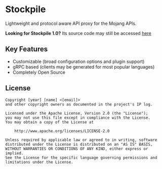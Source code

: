 Stockpile
=========

Lightweight and protocol aware API proxy for the Mojang APIs.

**Looking for Stockpile 1.0?** Its source code may still be accessed [here](https://github.com/dotStart/Stockpile/tree/v1.0.0-SNAPSHOT)

Key Features
------------

* Customizable (broad configuration options and plugin support)
* gRPC based (clients may be generated for most popular languages)
* Completely Open Source

License
-------

```
Copyright [year] [name] <[email]>
and other copyright owners as documented in the project's IP log.

Licensed under the Apache License, Version 2.0 (the "License");
you may not use this file except in compliance with the License.
You may obtain a copy of the License at

    http://www.apache.org/licenses/LICENSE-2.0

Unless required by applicable law or agreed to in writing, software
distributed under the License is distributed on an "AS IS" BASIS,
WITHOUT WARRANTIES OR CONDITIONS OF ANY KIND, either express or implied.
See the License for the specific language governing permissions and
limitations under the License.
```
